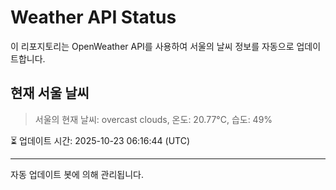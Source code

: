 
# Weather API Status

이 리포지토리는 OpenWeather API를 사용하여 서울의 날씨 정보를 자동으로 업데이트합니다.

## 현재 서울 날씨
> 서울의 현재 날씨: overcast clouds, 온도: 20.77°C, 습도: 49%

⏳ 업데이트 시간: 2025-10-23 06:16:44 (UTC)

---
자동 업데이트 봇에 의해 관리됩니다.

